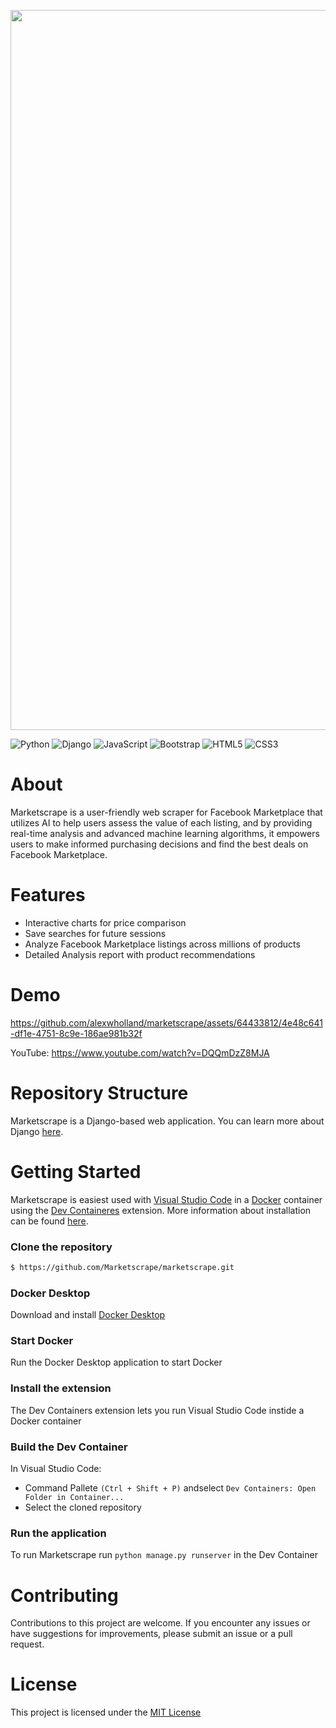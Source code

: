 <p align="center">
  <img width="1152" alt="logo" src="https://user-images.githubusercontent.com/64433812/235738405-51d836e8-6cdc-461d-93aa-e573497dd452.png">
</p>

![Python](https://img.shields.io/badge/python-3670A0?style=for-the-badge&logo=python&logoColor=ffdd54)
![Django](https://img.shields.io/badge/django-%23092E20.svg?style=for-the-badge&logo=django&logoColor=white)
![JavaScript](https://img.shields.io/badge/javascript-%23323330.svg?style=for-the-badge&logo=javascript&logoColor=%23F7DF1E)
![Bootstrap](https://img.shields.io/badge/bootstrap-%23563D7C.svg?style=for-the-badge&logo=bootstrap&logoColor=white)
![HTML5](https://img.shields.io/badge/html5-%23E34F26.svg?style=for-the-badge&logo=html5&logoColor=white)
![CSS3](https://img.shields.io/badge/css3-%231572B6.svg?style=for-the-badge&logo=css3&logoColor=white)

# About
Marketscrape is a user-friendly web scraper for Facebook Marketplace that utilizes AI to help users assess the value of each listing, and by providing real-time analysis and advanced machine learning algorithms, it empowers users to make informed purchasing decisions and find the best deals on Facebook Marketplace.

# Features
- Interactive charts for price comparison
- Save searches for future sessions
- Analyze Facebook Marketplace listings across millions of products
- Detailed Analysis report with product recommendations

# Demo

https://github.com/alexwholland/marketscrape/assets/64433812/4e48c641-df1e-4751-8c9e-186ae981b32f


YouTube: https://www.youtube.com/watch?v=DQQmDzZ8MJA

# Repository Structure
Marketscrape is a Django-based web application. You can learn more about Django [here](https://www.djangoproject.com/start/). 

# Getting Started
Marketscrape is easiest used with [Visual Studio Code](https://code.visualstudio.com/) in a [Docker](https://www.docker.com/) container using the [Dev Containeres](https://marketplace.visualstudio.com/items?itemName=ms-vscode-remote.remote-containers) extension. More information about installation can be found [here](https://code.visualstudio.com/docs/devcontainers/tutorial).

### Clone the repository
```bash
$ https://github.com/Marketscrape/marketscrape.git
```

### Docker Desktop
Download and install [Docker Desktop](https://www.docker.com/products/docker-desktop/)

### Start Docker
Run the Docker Desktop application to start Docker

### Install the extension
The Dev Containers extension lets you run Visual Studio Code instide a Docker container

### Build the Dev Container
In Visual Studio Code:
- Command Pallete `(Ctrl + Shift + P)` andselect `Dev Containers: Open Folder in Container...`
- Select the cloned repository

### Run the application
To run Marketscrape run `python manage.py runserver` in the Dev Container

# Contributing
Contributions to this project are welcome. If you encounter any issues or have suggestions for improvements, please submit an issue or a pull request.

# License
This project is licensed under the [MIT License](https://github.com/Marketscrape/marketscrape/blob/main/LICENSE)
